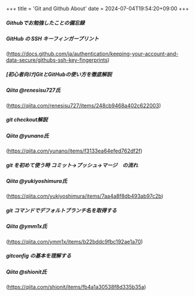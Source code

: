 +++
title = 'Git and Github About'
date = 2024-07-04T19:54:20+09:00
+++
  
  
##### Githubでお勉強したことの備忘録  
  
##### GitHub の SSH キーフィンガープリント  
(https://docs.github.com/ja/authentication/keeping-your-account-and-data-secure/githubs-ssh-key-fingerprints)  
  
##### [初心者向け]GitとGitHubの使い方を徹底解説  
##### Qiita @renesisu727氏
(https://qiita.com/renesisu727/items/248cb9468a402c622003)  
  
##### git checkout解説
##### Qiita @yunano氏  
(https://qiita.com/yunano/items/f3133ea64efed762df2f)  
  
##### git を初めて使う時 コミット→プッシュ→マージ　の流れ  
##### Qiita @yukiyoshimura氏  
(https://qiita.com/yukiyoshimura/items/7aa4a8f8db493ab97c2b)  

##### git コマンドでデフォルトブランチ名を取得する
##### Qiita @ymm1x氏
(https://qiita.com/ymm1x/items/b22bddc9fbc192ae1a70)  

##### gitconfig の基本を理解する  
##### Qiita @shionit氏
(https://qiita.com/shionit/items/fb4a1a30538f8d335b35a)  